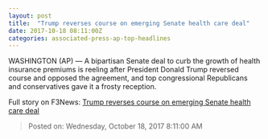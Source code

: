 ```yaml
---
layout: post
title:  "Trump reverses course on emerging Senate health care deal"
date: 2017-10-18 08:11:00Z
categories: associated-press-ap-top-headlines
---
```


WASHINGTON (AP) — A bipartisan Senate deal to curb the growth of health insurance premiums is reeling after President Donald Trump reversed course and opposed the agreement, and top congressional Republicans and conservatives gave it a frosty reception.


Full story on F3News: [Trump reverses course on emerging Senate health care deal](http://www.f3nws.com/n/2ajzrC)

> Posted on: Wednesday, October 18, 2017 8:11:00 AM
